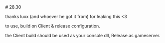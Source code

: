 \# 28.30

thanks luxx (and whoever he got it from) for leaking this <3<br>

to use, build on Client \& release configuration.<br>

the Client build should be used as your console dll, Release as gameserver.

